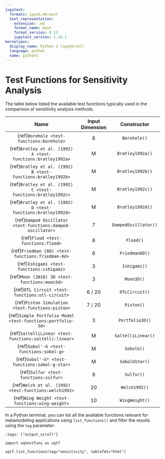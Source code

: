 ```yaml
---
jupytext:
  formats: ipynb,md:myst
  text_representation:
    extension: .md
    format_name: myst
    format_version: 0.13
    jupytext_version: 1.14.1
kernelspec:
  display_name: Python 3 (ipykernel)
  language: python
  name: python3
---
```


# Test Functions for Sensitivity Analysis

The table below listed the available test functions typically used
in the comparison of sensitivity analysis methods.

|                                   Name                                   | Input Dimension |     Constructor      |
|:------------------------------------------------------------------------:|:---------------:|:--------------------:|
|                {ref}`Borehole <test-functions:borehole>`                 |        8        |     `Borehole()`     |
|       {ref}`Bratley et al. (1992) A <test-functions:bratley1992a>`       |        M        |   `Bratley1992a()`   |
|       {ref}`Bratley et al. (1992) B <test-functions:bratley1992b>`       |        M        |   `Bratley1992b()`   |
|       {ref}`Bratley et al. (1992) C <test-functions:bratley1992c>`       |        M        |   `Bratley1992c()`   |
|       {ref}`Bratley et al. (1992) D <test-functions:bratley1992d>`       |        M        |   `Bratley1992d()`   |
|       {ref}`Damped Oscillator <test-functions:damped-oscillator>`        |        7        | `DampedOscillator()` |
|                   {ref}`Flood <test-functions:flood>`                    |        8        |      `Flood()`       |
|            {ref}`Friedman (6D) <test-functions:friedman-6d>`             |        6        |    `Friedman6D()`    |
|                {ref}`Ishigami <test-functions:ishigami>`                 |        3        |     `Ishigami()`     |
|              {ref}`Moon (2010) 3D <test-functions:moon3d>`               |        3        |      `Moon3D()`      |
|             {ref}`OTL Circuit <test-functions:otl-circuit>`              |     6 / 20      |    `OTLCircuit()`    |
|             {ref}`Piston Simulation <test-functions:piston>`             |     7 / 20      |      `Piston()`      |
|       {ref}`Simple Portfolio Model <test-functions:portfolio-3d>`        |        3        |   `Portfolio3D()`    |
|          {ref}`SaltelliLinear <test-functions:saltelli-linear>`          |        M        |  `SaltelliLinear()`  |
|                 {ref}`Sobol'-G <test-functions:sobol-g>`                 |        M        |      `SobolG()`      |
|              {ref}`Sobol'-G* <test-functions:sobol-g-star>`              |        M        |    `SobolGStar()`    |
|                  {ref}`Sulfur <test-functions:sulfur>`                   |        9        |      `Sulfur()`      |
|          {ref}`Welch et al. (1992) <test-functions:welch1992>`           |       20        |    `Welch1992()`     |
|             {ref}`Wing Weight <test-functions:wing-weight>`              |       10        |    `WingWeight()`    |

In a Python terminal, you can list all the available functions relevant
for metamodeling applications using ``list_functions()`` and filter the results
using the ``tag`` parameter:

```{code-cell} ipython3
:tags: ["output_scroll"]

import uqtestfuns as uqtf

uqtf.list_functions(tag="sensitivity", tablefmt="html")
```
